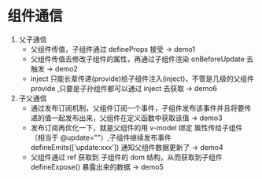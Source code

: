 # 组件通信
1. 父子通信 
    - 父组件传值，子组件通过 defineProps 接受  -> demo1
    - 父组件传值去修改子组件的属性，再通过子组件渲染 onBeforeUpdate 去触发  -> demo2
    - inject 只能长辈传递(provide)给子组件注入(inject)，不管是几级的父组件 provide ,只要是子孙组件都可以通过 inject 去获取 -> demo6
2. 子父通信 
    - 通过发布订阅机制，父组件订阅一个事件，子组件发布该事件并且将要传递的值一起发布出来，父组件在定义函数中获取该值  -> demo3
    - 发布订阅再优化一下，就是父组件的用 v-model 绑定 属性传给子组件（相当于 @update=""）,子组件继续发布事件 defineEmits(['update:xxx']) 通知父组件数据更新了  -> demo4
    - 父组件通过 ref 获取到 子组件的 dom 结构，从而获取到子组件 defineExpose() 暴露出来的数据  -> demo5